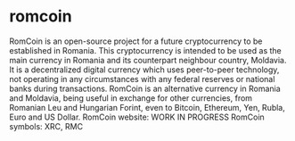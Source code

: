 # romcoin
RomCoin is an open-source project for a future cryptocurrency to be established in Romania.
This cryptocurrency is intended to be used as the main currency in Romania and its counterpart neighbour country, Moldavia. It is a decentralized digital currency which uses peer-to-peer technology, not operating in any circumstances with any federal reserves or national banks during transactions. RomCoin is an alternative currency in Romania and Moldavia, being useful in exchange for other currencies, from Romanian Leu and Hungarian Forint, even to Bitcoin, Ethereum, Yen, Rubla, Euro and US Dollar.
RomCoin website: WORK IN PROGRESS
RomCoin symbols: XRC, RMC

